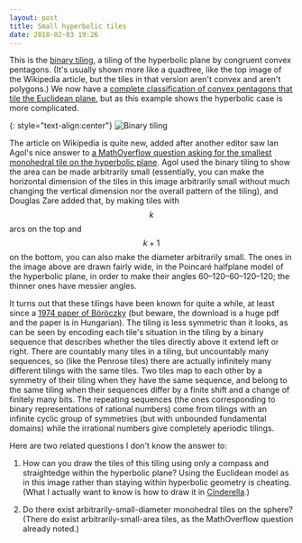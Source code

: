 ```yaml
---
layout: post
title: Small hyperbolic tiles
date: 2018-02-03 19:26
---
```

This is the [binary tiling](https://en.wikipedia.org/wiki/Binary_tiling), a tiling of the hyperbolic plane by congruent convex pentagons. (It's usually shown more like a quadtree, like the top image of the Wikipedia article, but the tiles in that version aren't convex and aren't polygons.) We now have a [complete classification of convex pentagons that tile the Euclidean plane](https://www.quantamagazine.org/pentagon-tiling-proof-solves-century-old-math-problem-20170711/), but as this example shows the hyperbolic case is more complicated.

{: style="text-align:center"}
![Binary tiling]({{site.baseurl}}/assets/2018/binary-tiling.png)

The article on Wikipedia is quite new, added after another editor saw Ian Agol's nice answer to [a MathOverflow question asking for the smallest monohedral tile on the hyperbolic plane](https://mathoverflow.net/q/291452/440). Agol used the binary tiling to show the area can be made arbitrarily small (essentially, you can make the horizontal dimension of the tiles in this image arbitrarily small without much changing the vertical dimension nor the overall pattern of the tiling), and Douglas Zare added that, by making tiles with $$k$$ arcs on the top and $$k+1$$ on the bottom, you can also make the diameter arbitrarily small. The ones in the image above are drawn fairly wide, in the Poincaré halfplane model of the hyperbolic plane, in order to make their angles 60–120–60–120–120; the thinner ones have messier angles.

It turns out that these tilings have been known for quite a while, at least since a [1974 paper of Böröczky](http://real-j.mtak.hu/9373/) (but beware, the download is a huge pdf and the paper is in Hungarian). The tiling is less symmetric than it looks, as can be seen by encoding each tile's situation in the tiling by a binary sequence that describes whether the tiles directly above it extend left or right. There are countably many tiles in a tiling, but uncountably many sequences, so (like the Penrose tiles) there are actually infinitely many different tilings with the same tiles. Two tiles map to each other by a symmetry of their tiling when they have the same sequence, and belong to the same tiling when their sequences differ by a finite shift and a change of finitely many bits. The repeating sequences (the ones corresponding to binary representations of rational numbers) come from tilings with an infinite cyclic group of symmetries (but with unbounded fundamental domains) while the irrational numbers give completely aperiodic tilings.

Here are two related questions I don't know the answer to:

1. How can you draw the tiles of this tiling using only a compass and straightedge within the hyperbolic plane? Using the Euclidean model as in this image rather than staying within hyperbolic geometry is cheating. (What I actually want to know is how to draw it in [Cinderella](https://www.cinderella.de/tiki-index.php).)

2. Do there exist arbitrarily-small-diameter monohedral tiles on the sphere? (There do exist arbitrarily-small-area tiles, as the MathOverflow question already noted.)
